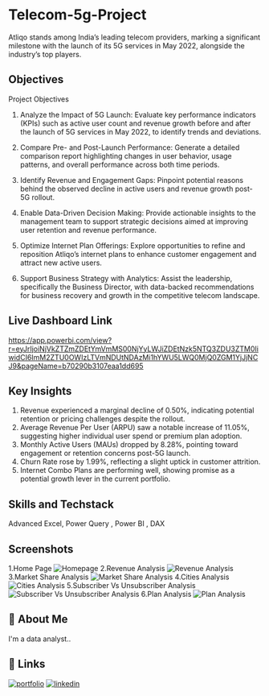 # Telecom-5g-Project

Atliqo stands among India’s leading telecom providers, marking a significant milestone with the launch of its 5G services in May 2022, alongside the industry’s top players.

## Objectives
Project Objectives

1. Analyze the Impact of 5G Launch:
Evaluate key performance indicators (KPIs) such as active user count and revenue growth before and after the launch of 5G services in May 2022, to identify trends and deviations.

2. Compare Pre- and Post-Launch Performance:
Generate a detailed comparison report highlighting changes in user behavior, usage patterns, and overall performance across both time periods.

3. Identify Revenue and Engagement Gaps:
Pinpoint potential reasons behind the observed decline in active users and revenue growth post-5G rollout.

4. Enable Data-Driven Decision Making:
Provide actionable insights to the management team to support strategic decisions aimed at improving user retention and revenue performance.

5. Optimize Internet Plan Offerings:
Explore opportunities to refine and reposition Atliqo’s internet plans to enhance customer engagement and attract new active users.

6. Support Business Strategy with Analytics:
Assist the leadership, specifically the Business Director, with data-backed recommendations for business recovery and growth in the competitive telecom landscape.


## Live Dashboard Link
https://app.powerbi.com/view?r=eyJrIjoiNjVkZTZmZDEtYmVmMS00NjYyLWJiZDEtNzk5NTQ3ZDU3ZTM0IiwidCI6ImM2ZTU0OWIzLTVmNDUtNDAzMi1hYWU5LWQ0MjQ0ZGM1YjJjNCJ9&pageName=b70290b3107eaa1dd695
## Key Insights
1. Revenue experienced a marginal decline of 0.50%, indicating potential retention or pricing challenges despite the rollout.
2. Average Revenue Per User (ARPU) saw a notable increase of 11.05%, suggesting higher individual user spend or premium plan adoption.
3. Monthly Active Users (MAUs) dropped by 8.28%, pointing toward engagement or retention concerns post-5G launch.
4. Churn Rate rose by 1.99%, reflecting a slight uptick in customer attrition.
5. Internet Combo Plans are performing well, showing promise as a potential growth lever in the current portfolio.

## Skills and Techstack
Advanced Excel, Power Query , Power BI , DAX 


## Screenshots
1.Home Page 
![Homepage](https://github.com/user-attachments/assets/1f182941-ab89-4955-8b4d-a9a6fda0f566)
2.Revenue Analysis
![Revenue Analysis](https://github.com/user-attachments/assets/0357349a-7945-4896-9440-4c3e0baf7e37)
3.Market Share Analysis
![Market Share Analysis](https://github.com/user-attachments/assets/47242f3a-4f36-4838-8c56-a69f98a752ac)
4.Cities Analysis
![Cities Analysis](https://github.com/user-attachments/assets/43828312-8de5-48c0-b3a4-ea3e8da58551)
5.Subscriber Vs Unsubscriber Analysis
![Subscriber Vs Unsubscriber Analysis ](https://github.com/user-attachments/assets/80be57a2-bf08-4ddd-b1bd-c4a830899950)
6.Plan Analysis
![Plan Analysis](https://github.com/user-attachments/assets/c172b667-c364-4f67-bd25-15c32f2bcfd8)


## 🚀 About Me
I'm a data analyst..


## 🔗 Links
[![portfolio](https://img.shields.io/badge/my_portfolio-000?style=for-the-badge&logo=ko-fi&logoColor=white)](https://codebasics.io/portfolio/DEVRAJ-MONDAL)
[![linkedin](https://img.shields.io/badge/linkedin-0A66C2?style=for-the-badge&logo=linkedin&logoColor=white)](https://www.linkedin.com/in/devrajmondal5/)




